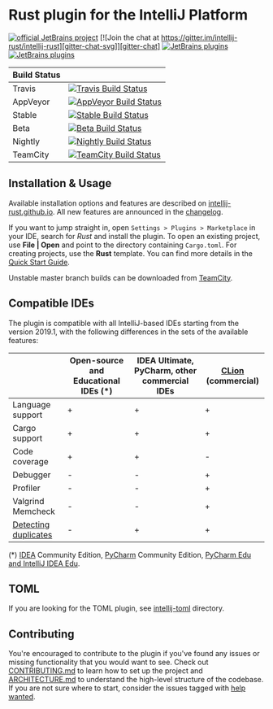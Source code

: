 # Rust plugin for the IntelliJ Platform

[![official JetBrains project](https://jb.gg/badges/official.svg)](https://confluence.jetbrains.com/display/ALL/JetBrains+on+GitHub)
[![Join the chat at https://gitter.im/intellij-rust/intellij-rust][gitter-chat-svg]][gitter-chat]
[![JetBrains plugins][plugin-version-svg]][plugin-repo]
[![JetBrains plugins][plugin-downloads-svg]][plugin-repo]

| Build Status |                                                                              |
|--------------|------------------------------------------------------------------------------|
| Travis       | [![Travis Build Status][travis-build-status-svg]][travis-build-status]       |
| AppVeyor     | [![AppVeyor Build Status][appveyor-build-status-svg]][appveyor-build-status] |
| Stable       | [![Stable Build Status][stable-build-status-svg]][stable-build-status]       |
| Beta         | [![Beta Build Status][beta-build-status-svg]][beta-build-status]             |
| Nightly      | [![Nightly Build Status][nightly-build-status-svg]][nightly-build-status]    |
| TeamCity     | [![TeamCity Build Status][teamcity-build-status-svg]][teamcity-build-status] |


## Installation & Usage

Available installation options and features are described on [intellij-rust.github.io]. All new features are announced in 
the [changelog](https://intellij-rust.github.io/thisweek/).

If you want to jump straight in, open `Settings > Plugins > Marketplace` in your IDE,
search for _Rust_ and install the plugin. To open an existing project, use **File | Open** and point to the directory containing `Cargo.toml`. For creating projects, use the **Rust** template. You can find more details in the [Quick Start Guide](https://intellij-rust.github.io/docs/quick-start.html). 

Unstable master branch builds can be downloaded from [TeamCity].

## Compatible IDEs

The plugin is compatible with all IntelliJ-based IDEs starting from the version 2019.1, with the following differences in the sets of the available features:


| | Open-source and Educational IDEs (*)| IDEA Ultimate, PyCharm, other commercial IDEs | [CLion](https://www.jetbrains.com/clion/) (commercial)|
|--------------|----------------------------|---| ---|
|Language support| + | + | + | +
|Cargo support| + | + | + | +
| Code coverage    | + | + | - 
| Debugger       | - | - | +
| Profiler        | - | - | +
| Valgrind Memcheck      | - | - | +
|[Detecting duplicates](https://www.jetbrains.com/help/idea/analyzing-duplicates.html)        | - | + | +


(*) [IDEA](https://www.jetbrains.com/idea/) Community Edition, [PyCharm](https://www.jetbrains.com/pycharm/) Community Edition, [PyCharm Edu and IntelliJ IDEA Edu](https://www.jetbrains.com/education).

## TOML

If you are looking for the TOML plugin, see [intellij-toml] directory.

## Contributing

You're encouraged to contribute to the plugin if you've found any
issues or missing functionality that you would want to see. Check out
[CONTRIBUTING.md] to learn how to set up the project and [ARCHITECTURE.md] to
understand the high-level structure of the codebase. If you are not sure where to start, consider the issues tagged with [help wanted].

[intellij-rust.github.io]: https://intellij-rust.github.io/docs/
[website]: https://intellij-rust.github.io/docs/faq.html
[help wanted]: https://github.com/intellij-rust/intellij-rust/labels/help%20wanted
[CONTRIBUTING.md]: CONTRIBUTING.md
[ARCHITECTURE.md]: ARCHITECTURE.md
[TeamCity]: https://teamcity.jetbrains.com/guestAuth/repository/download/IntellijIdeaPlugins_Rust_192_TestIdea/.lastSuccessful/intellij-rust-0.2.104.{build.number}-192-dev.zip
[intellij-toml]: intellij-toml/

<!-- Badges -->
[gitter-chat]: https://gitter.im/intellij-rust/intellij-rust
[gitter-chat-svg]: https://badges.gitter.im/Join%20Chat.svg

[plugin-repo]: https://plugins.jetbrains.com/plugin/8182-rust
[plugin-version-svg]: https://img.shields.io/jetbrains/plugin/v/8182-rust.svg
[plugin-downloads-svg]: https://img.shields.io/jetbrains/plugin/d/8182-rust.svg

[travis-build-status]: https://travis-ci.org/intellij-rust/intellij-rust?branch=master
[travis-build-status-svg]: https://travis-ci.org/intellij-rust/intellij-rust.svg?branch=master

[appveyor-build-status]: https://ci.appveyor.com/project/intellij-rust/intellij-rust/branch/master
[appveyor-build-status-svg]: https://ci.appveyor.com/api/projects/status/xf8792c7p3637060?svg=true

[teamcity-build-status]: https://teamcity.jetbrains.com/viewType.html?buildTypeId=IntellijIdeaPlugins_Rust_192_TestIdea&guest=1
[teamcity-build-status-svg]: https://teamcity.jetbrains.com/app/rest/builds/buildType:IntellijIdeaPlugins_Rust_192_TestIdea/statusIcon.svg

[stable-build-status]: https://teamcity.jetbrains.com/viewType.html?buildTypeId=IntellijIdeaPlugins_Rust_192_UploadStable&guest=1
[stable-build-status-svg]: https://teamcity.jetbrains.com/app/rest/builds/buildType:IntellijIdeaPlugins_Rust_192_UploadStable/statusIcon.svg

[beta-build-status]: https://teamcity.jetbrains.com/viewType.html?buildTypeId=IntellijIdeaPlugins_Rust_192_UploadBeta&guest=1
[beta-build-status-svg]: https://teamcity.jetbrains.com/app/rest/builds/buildType:IntellijIdeaPlugins_Rust_192_UploadBeta/statusIcon.svg

[nightly-build-status]: https://teamcity.jetbrains.com/viewType.html?buildTypeId=IntellijIdeaPlugins_Rust_192_UploadNightlyt&guest=1
[nightly-build-status-svg]: https://teamcity.jetbrains.com/app/rest/builds/buildType:IntellijIdeaPlugins_Rust_192_UploadNightly/statusIcon.svg
